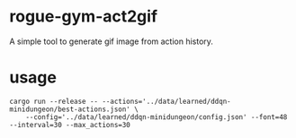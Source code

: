 # rogue-gym-act2gif
A simple tool to generate gif image from action history.

# usage
```
cargo run --release -- --actions='../data/learned/ddqn-minidungeon/best-actions.json' \
    --config='../data/learned/ddqn-minidungeon/config.json' --font=48 --interval=30 --max_actions=30
```
